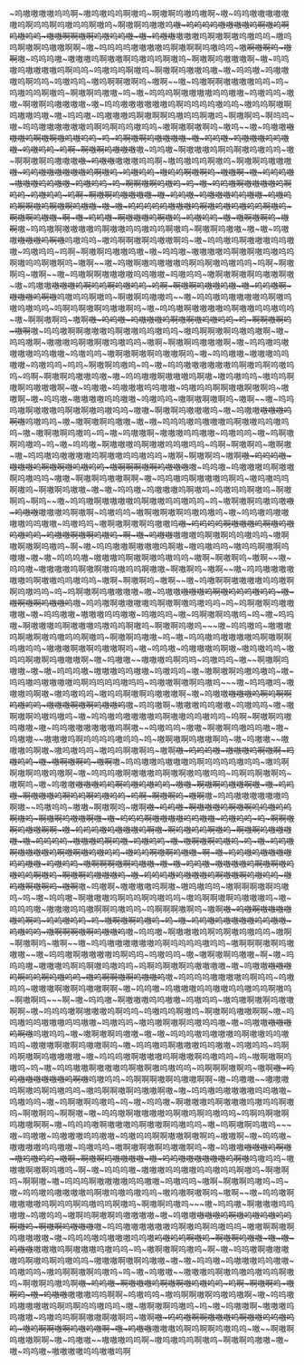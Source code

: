 ~呜嗷嗷嗷嗷呜呜啊~嗷呜嗷呜呜啊嗷呜~啊嗷啊呜嗷呜嗷啊~嗷~呜呜嗷嗷嗷嗷嗷嗷呜啊呜呜啊呜嗷呜呜啊嗷呜~啊嗷啊呜嗷嗷呜~~嗷~呜呜呜呜嗷嗷嗷嗷呜啊嗷呜啊呜嗷呜呜~嗷嗷啊啊嗷啊呜嗷呜呜嗷~嗷~呜嗷嗷~~嗷嗷嗷呜啊嗷啊嗷呜嗷呜呜~嗷呜呜啊嗷啊呜嗷嗷啊啊~嗷~呜呜呜呜嗷嗷嗷嗷呜啊嗷啊啊呜嗷呜呜~嗷~~啊嗷啊呜~嗷啊~~嗷~呜呜呜嗷~嗷嗷嗷呜啊嗷嗷啊呜嗷呜呜啊嗷呜~啊嗷啊呜嗷嗷嗷啊~嗷~呜呜嗷呜嗷嗷嗷嗷呜啊呜呜~呜嗷呜呜啊嗷呜~啊嗷啊呜嗷嗷呜嗷~嗷~呜呜嗷~呜嗷嗷嗷呜啊呜呜~呜嗷呜呜~嗷呜啊啊嗷啊呜~嗷啊~~嗷~呜嗷啊啊嗷嗷嗷嗷呜呜~呜~呜嗷呜呜啊嗷呜~啊嗷啊呜嗷嗷~呜~嗷~呜呜呜啊嗷嗷嗷嗷呜呜嗷嗷~呜嗷呜呜~嗷嗷~啊嗷啊呜嗷嗷嗷嗷~嗷~呜呜嗷嗷嗷嗷嗷嗷呜啊呜呜呜呜嗷呜呜~嗷呜呜啊嗷啊呜嗷嗷呜嗷~嗷~呜呜嗷~呜嗷嗷嗷呜啊嗷啊啊呜嗷呜呜啊嗷呜~啊嗷啊呜~啊呜呜~嗷~呜呜嗷嗷嗷嗷嗷嗷呜啊呜啊呜呜嗷呜呜~嗷啊嗷啊嗷啊呜~嗷呜~~嗷~呜嗷嗷~~嗷嗷嗷呜啊嗷啊嗷呜嗷呜呜~呜~呜啊嗷啊呜嗷嗷嗷嗷~嗷~呜呜嗷~呜嗷嗷嗷呜呜嗷嗷~呜嗷呜呜~呜啊~啊嗷啊呜嗷嗷嗷~~嗷~呜呜嗷~啊嗷嗷嗷呜啊呜啊嗷呜嗷呜呜~嗷~啊啊嗷啊呜嗷嗷嗷~~嗷~呜嗷嗷~~嗷嗷嗷呜呜啊~嗷呜嗷呜呜啊嗷呜~啊嗷啊呜嗷嗷嗷~~嗷~呜呜嗷嗷嗷嗷嗷嗷呜啊嗷呜~呜嗷呜呜~嗷呜呜啊嗷啊呜~嗷嗷啊~嗷~呜呜呜嗷~嗷嗷嗷呜呜嗷嗷~呜嗷呜呜~呜~啊啊嗷啊呜嗷呜~呜~嗷~呜呜嗷啊嗷嗷嗷嗷呜啊呜呜~呜嗷呜呜~呜啊~啊嗷啊呜嗷嗷嗷嗷~嗷~呜呜嗷~呜嗷嗷嗷呜呜嗷嗷~呜嗷呜呜啊啊嗷呜啊嗷啊呜嗷嗷~嗷~嗷~呜呜呜呜呜嗷嗷嗷呜啊嗷呜嗷呜嗷呜呜啊嗷呜~啊嗷啊呜嗷嗷~啊~嗷~呜呜嗷~啊嗷嗷嗷呜啊嗷呜~呜嗷呜呜~嗷~嗷啊嗷啊呜~嗷啊~~嗷~呜呜嗷啊嗷嗷嗷嗷呜啊嗷嗷呜呜嗷呜呜啊嗷呜~啊嗷啊呜嗷嗷~嗷~嗷~呜嗷嗷~~嗷嗷嗷呜啊嗷~~呜嗷呜呜~嗷呜啊啊嗷啊呜嗷嗷啊呜~嗷~呜呜嗷呜啊嗷嗷嗷呜呜嗷嗷~呜嗷呜呜~呜啊~啊嗷啊呜嗷嗷呜嗷~嗷~呜呜嗷~嗷嗷嗷嗷呜啊嗷啊嗷呜嗷呜呜啊嗷呜呜啊嗷啊呜~嗷啊~~嗷~呜嗷啊嗷呜嗷嗷嗷呜啊呜啊嗷呜嗷呜呜~呜啊~啊嗷啊呜~嗷啊~~嗷~呜嗷啊啊嗷嗷嗷嗷呜呜嗷嗷~呜嗷呜呜~嗷啊嗷啊嗷啊呜嗷嗷啊嗷~嗷~呜嗷嗷~~嗷嗷嗷呜啊呜呜啊呜嗷呜呜~呜啊~啊嗷啊呜嗷嗷呜嗷~嗷~呜呜嗷啊~嗷嗷嗷呜啊嗷~~呜嗷呜呜啊嗷呜~啊嗷啊呜嗷嗷呜~~嗷~呜呜嗷呜嗷嗷嗷嗷呜啊嗷呜嗷呜嗷呜呜~呜啊呜啊嗷啊呜嗷嗷啊呜~嗷~呜呜嗷啊嗷嗷嗷嗷呜啊嗷嗷呜呜嗷呜呜~嗷~啊啊嗷啊呜~嗷啊~~嗷~呜呜嗷~呜嗷嗷嗷呜啊嗷啊嗷呜嗷呜呜~呜~啊啊嗷啊呜~嗷啊~~嗷~呜呜嗷啊啊嗷嗷嗷呜啊嗷嗷呜呜嗷呜呜~嗷呜啊啊嗷啊呜嗷呜嗷啊~嗷~呜呜嗷啊~嗷嗷嗷呜啊嗷啊嗷呜嗷呜呜~嗷啊~啊嗷啊呜嗷嗷嗷啊~嗷~呜呜嗷呜嗷嗷嗷嗷呜呜嗷嗷~呜嗷呜呜~嗷啊嗷啊嗷啊呜嗷嗷啊呜~嗷~呜呜嗷嗷~嗷嗷嗷呜呜嗷嗷~呜嗷呜呜~呜呜~啊嗷啊呜嗷呜~呜~嗷~呜呜嗷嗷嗷嗷嗷嗷呜啊嗷呜啊呜嗷呜呜~呜啊~啊嗷啊呜嗷嗷呜嗷~嗷~呜呜嗷嗷啊嗷嗷嗷呜啊嗷~嗷呜嗷呜呜~嗷呜呜啊嗷啊呜嗷嗷嗷啊~嗷~呜嗷嗷~呜嗷嗷嗷呜呜嗷嗷~呜嗷呜呜啊啊嗷嗷啊嗷啊呜~嗷嗷啊~嗷~呜呜嗷~嗷嗷嗷嗷呜呜嗷嗷~呜嗷呜呜~嗷啊嗷啊嗷啊呜~嗷啊~~嗷~呜呜呜嗷啊嗷嗷嗷呜啊嗷啊嗷呜嗷呜呜~嗷嗷~啊嗷啊呜嗷嗷嗷呜~嗷~呜嗷嗷~~嗷嗷嗷呜啊嗷~~呜嗷呜呜~嗷~嗷啊嗷啊呜嗷嗷~嗷~嗷~呜呜呜嗷呜嗷嗷嗷呜啊嗷嗷呜呜嗷呜呜~嗷~嗷啊嗷啊呜嗷呜~呜~嗷~呜嗷嗷啊~嗷嗷嗷呜呜嗷嗷~呜嗷呜呜~嗷~呜啊嗷啊呜嗷呜~呜~嗷~呜呜嗷~啊嗷嗷嗷呜啊嗷嗷呜呜嗷呜呜~呜啊~啊嗷啊呜~嗷啊嗷~嗷~呜呜嗷呜嗷嗷嗷嗷呜啊嗷嗷呜呜嗷呜呜~嗷啊~啊嗷啊呜~嗷啊~~嗷~呜呜呜嗷~嗷嗷嗷呜啊嗷啊嗷呜嗷呜呜~嗷啊啊啊嗷啊呜嗷嗷嗷~~嗷~呜呜嗷~呜嗷嗷嗷呜啊嗷嗷啊呜嗷呜呜~嗷嗷~啊嗷啊呜嗷嗷啊啊~嗷~呜呜嗷呜啊嗷嗷嗷呜啊呜~嗷呜嗷呜呜啊嗷呜~啊嗷啊呜嗷嗷~嗷~嗷~呜呜嗷~呜嗷嗷嗷呜啊嗷呜~呜嗷呜呜啊嗷呜~啊嗷啊呜~啊呜~~嗷~呜呜嗷啊嗷嗷嗷嗷呜啊嗷嗷呜呜嗷呜呜~呜~嗷啊嗷啊呜嗷呜嗷~~嗷~呜嗷嗷~~嗷嗷嗷呜啊嗷啊~呜嗷呜呜~嗷啊嗷啊嗷啊呜嗷呜嗷呜~嗷~呜呜嗷呜嗷嗷嗷嗷呜呜嗷嗷~呜嗷呜呜~嗷啊嗷啊嗷啊呜嗷嗷呜~~嗷~呜呜呜呜啊嗷嗷嗷呜啊嗷呜嗷呜嗷呜呜~呜嗷嗷啊嗷啊呜嗷呜~啊~嗷~呜嗷嗷~~嗷嗷嗷呜啊嗷啊呜呜嗷呜呜~嗷啊嗷啊嗷啊呜嗷呜~啊~嗷~呜呜嗷嗷啊嗷嗷嗷呜啊嗷~嗷呜嗷呜呜~嗷呜呜啊嗷啊呜嗷嗷~嗷~嗷~呜呜呜嗷~嗷嗷嗷呜啊嗷啊嗷呜嗷呜呜~嗷啊~啊嗷啊呜~嗷啊~~嗷~呜呜嗷~嗷嗷嗷嗷呜啊嗷啊嗷呜嗷呜呜啊嗷嗷~啊嗷啊呜~嗷啊~~嗷~呜呜嗷嗷嗷嗷嗷嗷呜啊嗷嗷呜呜嗷呜呜~嗷啊~啊嗷啊呜~嗷啊~~嗷~呜嗷啊啊嗷嗷嗷嗷呜呜嗷啊啊呜嗷呜呜~呜~呜啊嗷啊呜嗷嗷嗷嗷~嗷~呜嗷嗷~~嗷嗷嗷呜啊嗷呜呜呜嗷呜呜~嗷~嗷啊嗷啊呜嗷嗷呜~~嗷~呜呜嗷啊嗷嗷嗷嗷呜啊嗷啊嗷呜嗷呜呜~呜~呜啊嗷啊呜嗷嗷嗷嗷~嗷~呜呜嗷嗷~嗷嗷嗷呜呜嗷嗷~呜嗷呜呜~嗷~呜啊嗷啊呜嗷呜~呜~嗷~呜呜嗷~啊嗷嗷嗷呜啊嗷嗷嗷呜嗷呜呜啊嗷呜~啊嗷啊呜嗷呜~~~嗷~呜呜嗷呜~嗷嗷嗷呜啊嗷啊嗷呜嗷呜呜啊嗷呜~啊嗷啊呜嗷嗷~呜~嗷~呜呜嗷呜嗷嗷嗷嗷呜啊嗷啊啊呜嗷呜呜~嗷嗷嗷啊嗷啊呜嗷嗷啊呜~嗷~呜呜嗷~呜嗷嗷嗷呜啊嗷~嗷呜嗷呜呜~嗷呜呜啊嗷啊呜嗷嗷嗷啊~嗷~呜嗷嗷~~嗷嗷嗷呜啊呜呜~呜嗷呜呜~嗷~~啊嗷啊呜嗷嗷~嗷~嗷~呜呜呜嗷~嗷嗷嗷呜呜嗷嗷~呜嗷呜呜~嗷~嗷啊嗷啊呜嗷呜嗷呜~嗷~呜呜嗷呜嗷嗷嗷嗷呜啊呜呜呜呜嗷呜呜~呜嗷嗷啊嗷啊呜嗷呜~~~嗷~呜呜嗷呜~嗷嗷嗷呜啊嗷~嗷呜嗷呜呜~嗷呜呜啊嗷啊呜嗷嗷嗷啊~嗷~呜嗷嗷~~嗷嗷嗷呜啊呜啊啊呜嗷呜呜~嗷嗷嗷啊嗷啊呜嗷嗷呜~~嗷~呜呜嗷啊~嗷嗷嗷呜呜嗷嗷~呜嗷呜呜~嗷~嗷啊嗷啊呜嗷呜嗷呜~嗷~呜呜嗷呜嗷嗷嗷嗷呜啊嗷嗷呜呜嗷呜呜~呜啊~啊嗷啊呜嗷呜嗷嗷~嗷~呜呜嗷嗷嗷嗷嗷嗷呜啊嗷~~呜嗷呜呜~嗷嗷~啊嗷啊呜嗷呜呜嗷~嗷~呜嗷嗷~~嗷嗷嗷呜啊呜呜呜呜嗷呜呜~呜~嗷啊嗷啊呜嗷嗷啊呜~嗷~呜嗷嗷~~嗷嗷嗷呜啊嗷~嗷呜嗷呜呜~嗷呜呜啊嗷啊呜~嗷啊~~嗷~呜呜呜嗷~嗷嗷嗷呜啊嗷啊~呜嗷呜呜~嗷~嗷啊嗷啊呜~嗷啊~~嗷~呜呜嗷嗷呜嗷嗷嗷呜啊呜呜呜呜嗷呜呜~嗷呜啊啊嗷啊呜嗷呜嗷啊~嗷~呜呜呜嗷啊嗷嗷嗷呜啊嗷啊嗷呜嗷呜呜~呜啊呜啊嗷啊呜~嗷啊呜~嗷~呜嗷嗷~~嗷嗷嗷呜呜啊呜嗷呜嗷呜呜~嗷嗷~啊嗷啊呜嗷嗷啊嗷~嗷~呜呜嗷~啊嗷嗷嗷呜啊呜呜啊呜嗷呜呜~呜啊~啊嗷啊呜~嗷啊~~嗷~呜呜嗷嗷嗷嗷嗷嗷呜啊嗷~~呜嗷呜呜~嗷嗷~啊嗷啊呜~嗷啊~~嗷~呜呜嗷~啊嗷嗷嗷呜啊嗷啊呜呜嗷呜呜啊嗷呜~啊嗷啊呜嗷嗷啊嗷~嗷~呜呜呜啊嗷嗷嗷嗷呜呜嗷嗷~呜嗷呜呜~呜~啊啊嗷啊呜嗷嗷啊啊~嗷~呜呜呜嗷呜嗷嗷嗷呜啊嗷~啊呜嗷呜呜啊嗷呜~啊嗷啊呜嗷嗷嗷嗷~嗷~呜呜呜呜~嗷嗷嗷呜啊呜嗷~呜嗷呜呜~嗷~嗷啊嗷啊呜嗷呜~呜~嗷~呜呜嗷啊嗷嗷嗷嗷呜啊嗷啊嗷呜嗷呜呜~嗷呜呜啊嗷啊呜嗷嗷~啊~嗷~呜呜嗷呜嗷嗷嗷嗷呜呜嗷嗷~呜嗷呜呜~嗷啊啊啊嗷啊呜嗷嗷~嗷~嗷~呜呜嗷~嗷嗷嗷嗷呜啊嗷啊嗷呜嗷呜呜啊嗷呜~啊嗷啊呜嗷嗷嗷呜~嗷~呜呜呜嗷呜嗷嗷嗷呜啊嗷嗷啊呜嗷呜呜~嗷呜嗷啊嗷啊呜~嗷啊~~嗷~呜嗷啊~嗷嗷嗷嗷呜啊嗷~嗷呜嗷呜呜~嗷啊啊啊嗷啊呜嗷呜~呜~嗷~呜呜嗷~啊嗷嗷嗷呜啊呜呜啊呜嗷呜呜~嗷呜啊啊嗷啊呜嗷嗷嗷呜~嗷~呜呜呜嗷~嗷嗷嗷呜呜嗷啊啊呜嗷呜呜~呜啊啊啊嗷啊呜~嗷啊~~嗷~呜嗷啊嗷嗷嗷嗷嗷呜啊呜~呜呜嗷呜呜~呜~嗷啊嗷啊呜嗷呜~呜~嗷~呜呜嗷呜嗷嗷嗷嗷呜呜嗷嗷~呜嗷呜呜~嗷啊啊啊嗷啊呜嗷嗷呜~~嗷~呜呜嗷~啊嗷嗷嗷呜啊呜啊嗷呜嗷呜呜~嗷啊~啊嗷啊呜~嗷啊~~嗷~呜呜嗷嗷嗷嗷嗷嗷呜啊呜呜呜呜嗷呜呜~嗷啊啊啊嗷啊呜嗷嗷嗷~~嗷~呜呜嗷啊嗷嗷嗷嗷呜啊呜呜~呜嗷呜呜~嗷~嗷啊嗷啊呜嗷嗷~啊~嗷~呜呜呜嗷~嗷嗷嗷呜啊呜啊嗷呜嗷呜呜~呜啊呜啊嗷啊呜嗷嗷嗷嗷~嗷~呜嗷嗷~~嗷嗷嗷呜啊呜呜啊呜嗷呜呜~嗷呜啊啊嗷啊呜嗷嗷呜~~嗷~呜呜呜呜嗷嗷嗷嗷呜啊呜呜~呜嗷呜呜~嗷嗷嗷啊嗷啊呜嗷嗷啊啊~嗷~呜呜嗷~呜嗷嗷嗷呜呜嗷嗷呜呜嗷呜呜啊嗷呜~啊嗷啊呜~~~啊~嗷~呜呜嗷~啊嗷嗷嗷呜呜嗷嗷~呜嗷呜呜~嗷呜嗷啊嗷啊呜嗷嗷啊啊~嗷~呜呜呜嗷啊嗷嗷嗷呜啊呜呜~呜嗷呜呜啊嗷呜~啊嗷啊呜嗷嗷啊啊~嗷~呜呜嗷呜呜嗷嗷嗷呜呜嗷嗷~呜嗷呜呜~嗷呜嗷啊嗷啊呜嗷呜呜嗷~嗷~呜嗷嗷~~嗷嗷嗷呜啊嗷~~呜嗷呜呜~嗷~嗷啊嗷啊呜嗷嗷~嗷~嗷~呜呜呜嗷呜嗷嗷嗷呜啊嗷嗷呜呜嗷呜呜~嗷嗷嗷啊嗷啊呜嗷嗷啊呜~嗷~呜呜嗷呜啊嗷嗷嗷呜呜嗷嗷~呜嗷呜呜~呜啊呜啊嗷啊呜嗷嗷嗷嗷~嗷~呜呜呜嗷啊嗷嗷嗷呜啊嗷嗷啊呜嗷呜呜~呜~嗷啊嗷啊呜嗷呜~呜~嗷~呜呜嗷嗷啊嗷嗷嗷呜啊嗷啊嗷呜嗷呜呜~呜啊啊啊嗷啊呜~嗷啊~~嗷~呜呜嗷嗷嗷嗷嗷嗷呜啊嗷~~呜嗷呜呜~呜啊啊啊嗷啊呜嗷嗷啊啊~嗷~呜嗷嗷~~嗷嗷嗷呜啊嗷呜啊呜嗷呜呜~嗷呜啊啊嗷啊呜嗷嗷啊嗷~嗷~呜呜嗷呜嗷嗷嗷嗷呜呜嗷嗷~呜嗷呜呜~嗷~呜啊嗷啊呜嗷呜~呜~嗷~呜呜嗷~啊嗷嗷嗷呜啊嗷嗷嗷呜嗷呜呜啊嗷呜~啊嗷啊呜~啊啊嗷~嗷~呜呜嗷啊嗷嗷嗷嗷呜啊嗷呜啊呜嗷呜呜~呜啊呜啊嗷啊呜嗷嗷啊啊~嗷~呜呜呜嗷啊嗷嗷嗷呜啊嗷嗷啊呜嗷呜呜~嗷~呜啊嗷啊呜嗷呜~~~嗷~呜嗷嗷~呜嗷嗷嗷呜呜嗷嗷~呜嗷呜呜啊啊嗷嗷啊嗷啊呜~嗷嗷啊~嗷~呜呜嗷~嗷嗷嗷嗷呜呜嗷嗷~呜嗷呜呜~嗷啊嗷啊嗷啊呜嗷嗷啊呜~嗷~呜嗷嗷~~嗷嗷嗷呜啊嗷~嗷呜嗷呜呜~嗷啊~啊嗷啊呜嗷嗷嗷嗷~嗷~呜呜嗷嗷嗷嗷嗷嗷呜啊嗷~~呜嗷呜呜~嗷嗷嗷啊嗷啊呜嗷呜~啊~嗷~呜呜呜嗷~嗷嗷嗷呜呜嗷嗷呜呜嗷呜呜啊嗷呜~啊嗷啊呜~啊啊嗷~嗷~呜呜呜啊嗷嗷嗷嗷呜呜嗷嗷~呜嗷呜呜~嗷啊~啊嗷啊呜嗷呜~呜~嗷~呜呜嗷呜嗷嗷嗷嗷呜啊嗷呜嗷呜嗷呜呜~嗷呜嗷啊嗷啊呜~嗷啊~~嗷~呜呜嗷啊嗷嗷嗷嗷呜啊呜呜啊呜嗷呜呜啊嗷呜~啊嗷啊呜嗷呜~~~嗷~呜呜嗷~啊嗷嗷嗷呜呜嗷嗷~呜嗷呜呜~嗷啊呜啊嗷啊呜嗷嗷嗷嗷~嗷~呜嗷嗷~~嗷嗷嗷呜啊嗷呜嗷呜嗷呜呜啊嗷呜~啊嗷啊呜嗷嗷嗷~~嗷~呜呜嗷嗷嗷嗷嗷嗷呜啊嗷呜啊呜嗷呜呜~嗷嗷啊啊嗷啊呜嗷嗷嗷嗷~嗷~呜呜呜嗷呜嗷嗷嗷呜呜嗷~~呜嗷呜呜啊嗷呜~啊嗷啊呜嗷嗷~嗷~嗷~呜嗷嗷~~嗷嗷嗷呜啊嗷嗷嗷呜嗷呜呜~呜~嗷啊嗷啊呜嗷呜~啊~嗷~呜呜嗷啊嗷嗷嗷嗷呜啊嗷呜啊呜嗷呜呜~嗷嗷嗷啊嗷啊呜嗷嗷~嗷~嗷~呜呜嗷~呜嗷嗷嗷呜呜嗷嗷~呜嗷呜呜~嗷呜啊啊嗷啊呜嗷呜~呜~嗷~呜嗷嗷~~嗷嗷嗷呜啊嗷呜嗷呜嗷呜呜啊嗷呜~啊嗷啊呜嗷呜啊~~嗷~呜呜嗷~啊嗷嗷嗷呜啊嗷啊嗷呜嗷呜呜~呜啊~啊嗷啊呜~嗷啊呜~嗷~呜嗷嗷~~嗷嗷嗷呜呜啊啊~呜嗷呜呜~嗷呜啊啊嗷啊呜嗷呜嗷啊~嗷~呜呜嗷呜嗷嗷嗷嗷呜啊呜啊呜呜嗷呜呜~嗷~嗷啊嗷啊呜嗷呜~呜~嗷~呜嗷嗷啊~嗷嗷嗷呜呜嗷嗷~呜嗷呜呜啊啊嗷嗷啊嗷啊呜~嗷啊~~嗷~呜呜嗷啊啊嗷嗷嗷呜啊嗷嗷呜呜嗷呜呜~嗷呜啊啊嗷啊呜嗷呜嗷啊~嗷~呜嗷嗷~~嗷嗷嗷呜啊呜啊啊呜嗷呜呜~嗷~~啊嗷啊呜嗷嗷啊啊~嗷~呜嗷嗷~~嗷嗷嗷呜呜啊~嗷呜嗷呜呜啊嗷呜~啊嗷啊呜嗷嗷~嗷~嗷~呜呜嗷~嗷嗷嗷嗷呜呜嗷嗷呜啊
